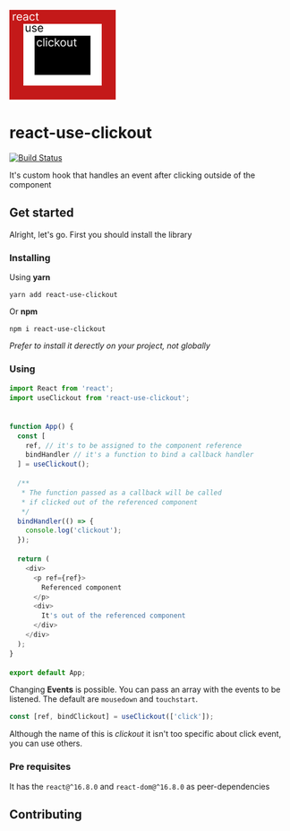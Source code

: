 ![icon](icon.png)

# react-use-clickout
[![Build Status](https://travis-ci.org/jmlavoier/react-use-clickout.svg?branch=master)](https://travis-ci.org/jmlavoier/react-use-clickout)

It's custom hook that handles an event after clicking outside of the component

## Get started
Alright, let's go. First you should install the library

### Installing
Using **yarn**
```
yarn add react-use-clickout
```
Or **npm**
```
npm i react-use-clickout
```

*Prefer to install it derectly on your project, not globally*

### Using

```js
import React from 'react';
import useClickout from 'react-use-clickout';


function App() {
  const [
    ref, // it's to be assigned to the component reference
    bindHandler // it's a function to bind a callback handler
  ] = useClickout();
  
  /**
   * The function passed as a callback will be called 
   * if clicked out of the referenced component 
   */
  bindHandler(() => {
    console.log('clickout');
  });

  return (
    <div>
      <p ref={ref}>
        Referenced component 
      </p>
      <div>
        It's out of the referenced component
      </div>
    </div>
  );
}

export default App;
```

Changing **Events** is possible. You can pass an array with the events to be listened. The default are `mousedown` and `touchstart`.

```js
const [ref, bindClickout] = useClickout(['click']);
```


Although the name of this is *clickout* it isn't too specific about click event, you can use others.


### Pre requisites
It has the `react@^16.8.0` and `react-dom@^16.8.0` as peer-dependencies

## Contributing

